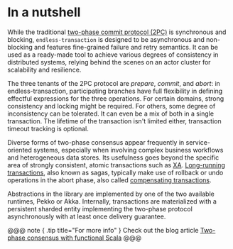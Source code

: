 # In a nutshell

While the traditional [two-phase commit protocol (2PC)](https://en.wikipedia.org/wiki/Two-phase_commit_protocol) is synchronous and blocking, `endless-transaction` is designed to be asynchronous and non-blocking and features fine-grained failure and retry semantics. It can be used as a ready-made tool to achieve various degrees of consistency in distributed systems, relying behind the scenes on an actor cluster for scalability and resilience.

The three tenants of the 2PC protocol are *prepare*, *commit*, and *abort*: in endless-transaction, participating branches have full flexibility in defining effectful expressions for the three operations. For certain domains, strong consistency and locking might be required. For others, some degree of inconsistency can be tolerated. It can even be a mix of both in a single transaction. The lifetime of the transaction isn't limited either, transaction timeout tracking is optional.

Diverse forms of two-phase consensus appear frequently in service-oriented systems, especially when involving complex business workflows and heterogeneous data stores. Its usefulness goes beyond the specific area of strongly consistent, atomic transactions such as [XA](https://en.wikipedia.org/wiki/X/Open_XA). [Long-running transactions](https://en.wikipedia.org/wiki/Long-running_transaction), also known as sagas, typically make use of rollback or undo operations in the abort phase, also called [compensating transactions](https://en.wikipedia.org/wiki/Compensating_transaction).

Abstractions in the library are implemented by one of the two available runtimes, Pekko or Akka. Internally, transactions are materialized with a persistent sharded entity implementing the two-phase protocol asynchronously with at least once delivery guarantee.

@@@ note { .tip title="For more info" }
Check out the blog article [Two-phase consensus with functional Scala](https://jonas-chapuis.medium.com/two-phase-consensus-with-functional-scala-5dc29388ac5a)
@@@